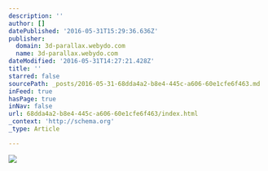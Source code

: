 ```yaml
---
description: ''
author: []
datePublished: '2016-05-31T15:29:36.636Z'
publisher:
  domain: 3d-parallax.webydo.com
  name: 3d-parallax.webydo.com
dateModified: '2016-05-31T14:27:21.428Z'
title: ''
starred: false
sourcePath: _posts/2016-05-31-68dda4a2-b8e4-445c-a606-60e1cfe6f463.md
inFeed: true
hasPage: true
inNav: false
url: 68dda4a2-b8e4-445c-a606-60e1cfe6f463/index.html
_context: 'http://schema.org'
_type: Article

---
```

![](http://images8.webydo.com/92/9268050/3958/0BDAC467-CB88-4DE9-8394-7F6C0784185B.png)